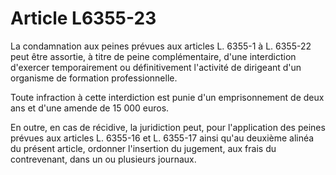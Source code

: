 # Article L6355-23

La condamnation aux peines prévues aux articles L. 6355-1 à L. 6355-22 peut être assortie, à titre de peine complémentaire, d'une interdiction d'exercer temporairement ou définitivement l'activité de dirigeant d'un organisme de formation professionnelle.

Toute infraction à cette interdiction est punie d'un emprisonnement de deux ans et d'une amende de 15 000 euros.

En outre, en cas de récidive, la juridiction peut, pour l'application des peines prévues aux articles L. 6355-16 et L. 6355-17 ainsi qu'au deuxième alinéa du présent article, ordonner l'insertion du jugement, aux frais du contrevenant, dans un ou plusieurs journaux.